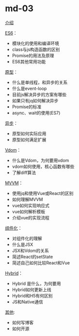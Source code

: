 # md-03

[介绍](./01.md)

[ES6](./02.md)：
- 模块化的使用和编译环境
- class与js构造函数的区别
- Promise的用法及原理
- ES6其他常用功能

[原型](03.md)：
- 什么是单线程，和异步的关系
- 什么是event-loop
- 目前js解决异步的方案有哪些
- 如果只有jq如何解决异步
- Promise的标准
- async、wait的使用(ES7)

[异步](./04.md)：
- 原型如何实际应用
- 原型如何满足扩展

[Vdom](./05.md)：
- 什么是Vdom，为何要用vdom
- vdom如何使用，核心函数有哪些
- 了解diff算法

[MVVM](./06.md)：
- 使用jq和使用Vue或React的区别
- 如何理解MVVM
- vue如何实现响应式
- vue如何解析模板
- 介绍vue的实现流程

[组件化](./07.md)：
- 对组件化的理解
- 什么是JSX
- JSX和Vdom的关系
- 简述React的setState
- 简述自己如何比较React和Vue

[Hybrid](./08.md)：
- Hybrid 是什么，为何要用
- Hybrid如何更新上线
- Hybrid和H5有何区别
- JS和Native通信

[其他](./09.md):
- 如何写博客
- 如何开源



